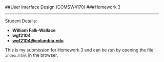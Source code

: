 ##User Interface Design (COMSW4170)
###Homework 3

---

Student Details:

- **William Falk-Wallace**
- **wgf2104**
- **wgf2104@columbia.edu**


This is my submission for Homework 3 and can be run by opening the file `index.html` in the browser.